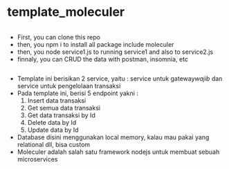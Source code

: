 # template_moleculer

```step (en)
```
- First, you can clone this repo
- then, you npm i to install all package include moleculer
- then, you node service1.js to running service1 and also to service2.js
- finnaly, you can CRUD the data with postman, insomnia, etc

```keterangan (Id)
```
- Template ini berisikan 2 service, yaitu : service untuk gateway*wajib* dan service untuk pengelolaan transaksi
- Pada template ini, berisi 5 endpoint yakni : 
  1. Insert data transaksi
  2. Get semua data transaksi
  3. Get data transaksi by Id
  4. Delete data by Id
  5. Update data by Id
- Database disini menggunakan local memory, kalau mau pakai yang relational dll, bisa custom
- Moleculer adalah salah satu framework nodejs untuk membuat sebuah microservices

